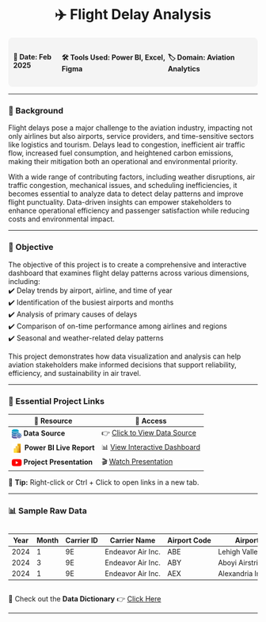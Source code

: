 <h1 align="center">✈️ Flight Delay Analysis </h1>

<div style="display: flex; justify-content: space-between; padding: 10px; background-color: #f4f4f4; border-radius: 8px;">
    <h4>📅 Date: Feb 2025</h4>
    <h4>🛠️ Tools Used: Power BI, Excel, Figma</h4>
    <h4>🏷️ Domain: Aviation Analytics</h4>
</div>

---

### 📌 Background  

Flight delays pose a major challenge to the aviation industry, impacting not only airlines but also airports, service providers, and time-sensitive sectors like logistics and tourism. Delays lead to congestion, inefficient air traffic flow, increased fuel consumption, and heightened carbon emissions, making their mitigation both an operational and environmental priority.

With a wide range of contributing factors, including weather disruptions, air traffic congestion, mechanical issues, and scheduling inefficiencies, it becomes essential to analyze data to detect delay patterns and improve flight punctuality. Data-driven insights can empower stakeholders to enhance operational efficiency and passenger satisfaction while reducing costs and environmental impact.

---

### 🎯 Objective  

The objective of this project is to create a comprehensive and interactive dashboard that examines flight delay patterns across various dimensions, including:  
✔️ Delay trends by airport, airline, and time of year  
✔️ Identification of the busiest airports and months  
✔️ Analysis of primary causes of delays  
✔️ Comparison of on-time performance among airlines and regions  
✔️ Seasonal and weather-related delay patterns  

This project demonstrates how data visualization and analysis can help aviation stakeholders make informed decisions that support reliability, efficiency, and sustainability in air travel.

---

###  📂 Essential Project Links  

| 🧭 Resource | 🔗 Access |
|------------|----------|
| <img src="https://github.com/Chakradhar-M/PBI_Images/blob/main/Portfolio_Icons/database.png?raw=true" width="20" style="vertical-align:middle;"> **Data Source** | 👉 [Click to View Data Source](https://zoomcharts.com/en/microsoft-power-bi-custom-visuals/challenges/fp20-analytics-january-2025) |
| <img src="https://github.com/Chakradhar-M/PBI_Images/blob/main/Portfolio_Icons/power-bi.png?raw=true" width="22" style="vertical-align:middle;"> **Power BI Live Report** | 📊 [View Interactive Dashboard](https://app.powerbi.com/view?r=eyJrIjoiNmE3NzZhNjgtMzY4OS00MDAwLTlhZmQtN2UwM2FlMWQyM2IyIiwidCI6IjQ2NTRiNmYxLTBlNDctNDU3OS1hOGExLTAyZmU5ZDk0M2M3YiIsImMiOjl9) |
| <img src="https://github.com/Chakradhar-M/PBI_Images/blob/main/Portfolio_Icons/youtube.png?raw=true" width="20" style="vertical-align:middle;"> **Project Presentation** | 🎬 [Watch Presentation](#) |

📌 **Tip:** Right-click or Ctrl + Click to open links in a new tab.

---

### 📊 Sample Raw Data

<div style="overflow-x:auto; white-space:nowrap;">

<table>
  <thead>
    <tr>
      <th>Year</th>
      <th>Month</th>
      <th>Carrier&nbsp;ID</th>
      <th>Carrier&nbsp;Name</th>
      <th>Airport&nbsp;Code</th>
      <th>Airport&nbsp;Name</th>
      <th>Latitude</th>
      <th>Longitude</th>
      <th>Total&nbsp;Flights</th>
      <th>Delay&nbsp;(&gt;15&nbsp;min)</th>
      <th>Carrier&nbsp;Delays</th>
      <th>Weather&nbsp;Delays</th>
      <th>NAS&nbsp;Delays</th>
      <th>Security&nbsp;Delays</th>
      <th>Late&nbsp;Aircraft</th>
      <th>Cancelled</th>
      <th>Diverted</th>
      <th>Late&nbsp;Arrival&nbsp;(Min)</th>
      <th>Carrier&nbsp;(Min)</th>
      <th>Weather&nbsp;(Min)</th>
      <th>NAS&nbsp;(Min)</th>
      <th>Security&nbsp;(Min)</th>
      <th>Late&nbsp;Aircraft&nbsp;(Min)</th>
    </tr>
  </thead>
  <tbody>
    <tr>
      <td>2024</td>
      <td>1</td>
      <td>9E</td>
      <td>Endeavor&nbsp;Air&nbsp;Inc.</td>
      <td>ABE</td>
      <td>Lehigh&nbsp;Valley&nbsp;Intl&nbsp;Airport</td>
      <td>40.651773</td>
      <td>-75.442797</td>
      <td>44</td>
      <td>3</td>
      <td>2</td>
      <td>0</td>
      <td>0</td>
      <td>0</td>
      <td>1</td>
      <td>0</td>
      <td>1</td>
      <td>89</td>
      <td>56</td>
      <td>0</td>
      <td>3</td>
      <td>0</td>
      <td>30</td>
    </tr>
    <tr>
      <td>2024</td>
      <td>3</td>
      <td>9E</td>
      <td>Endeavor&nbsp;Air&nbsp;Inc.</td>
      <td>ABY</td>
      <td>Aboyi&nbsp;Airstrip</td>
      <td>-4.288741</td>
      <td>140.640664</td>
      <td>90</td>
      <td>1</td>
      <td>1</td>
      <td>0</td>
      <td>0</td>
      <td>0</td>
      <td>0</td>
      <td>0</td>
      <td>0</td>
      <td>23</td>
      <td>22</td>
      <td>0</td>
      <td>1</td>
      <td>0</td>
      <td>0</td>
    </tr>
    <tr>
      <td>2024</td>
      <td>1</td>
      <td>9E</td>
      <td>Endeavor&nbsp;Air&nbsp;Inc.</td>
      <td>AEX</td>
      <td>Alexandria&nbsp;Intl&nbsp;Airport</td>
      <td>31.3274</td>
      <td>-92.549797</td>
      <td>88</td>
      <td>8</td>
      <td>6</td>
      <td>0</td>
      <td>2</td>
      <td>0</td>
      <td>1</td>
      <td>0</td>
      <td>1</td>
      <td>338</td>
      <td>265</td>
      <td>0</td>
      <td>45</td>
      <td>0</td>
      <td>28</td>
    </tr>
  </tbody>
</table>

</div>

🔗 Check out the **Data Dictionary** 👉 [Click Here](#)


---
